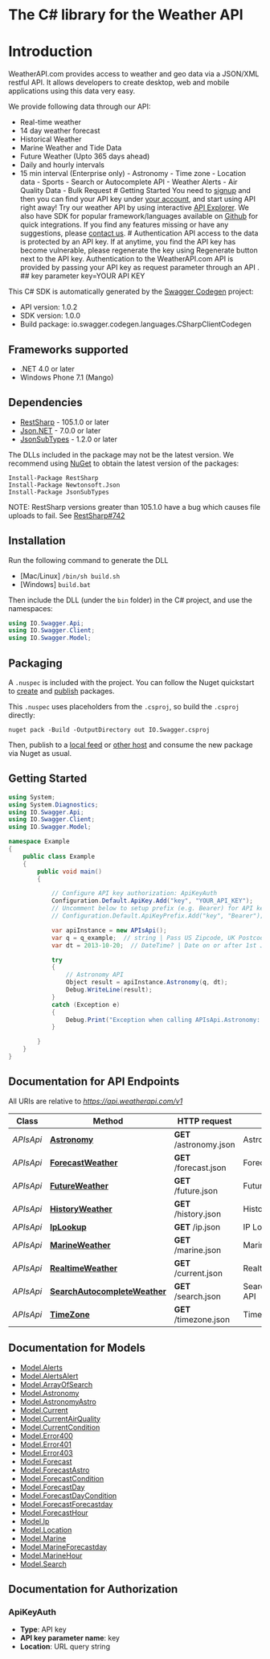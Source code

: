 # The C# library for the Weather API

# Introduction 
WeatherAPI.com provides access to weather and geo data via a JSON/XML restful API. It allows developers to create desktop, web and mobile applications using this data very easy. 

We provide following data through our API:     
- Real-time weather
- 14 day weather forecast
- Historical Weather
- Marine Weather and Tide Data
- Future Weather (Upto 365 days ahead)
- Daily and hourly intervals
- 15 min interval (Enterprise only) - Astronomy - Time zone - Location data - Sports - Search or Autocomplete API - Weather Alerts - Air Quality Data - Bulk Request  # Getting Started    You need to [signup](https://www.weatherapi.com/signup.aspx) and then you can find your API key under [your account](https://www.weatherapi.com/login.aspx), and start using API right away!  Try our weather API by using interactive [API Explorer](https://www.weatherapi.com/api-explorer.aspx).  We also have SDK for popular framework/languages available on [Github](https://github.com/weatherapicom/) for quick integrations.  If you find any features missing or have any suggestions, please [contact us](https://www.weatherapi.com/contact.aspx).    # Authentication    API access to the data is protected by an API key. If at anytime, you find the API key has become vulnerable, please regenerate the key using Regenerate button next to the API key.    Authentication to the WeatherAPI.com API is provided by passing your API key as request parameter through an API .      ##  key parameter  key=YOUR API KEY  

This C# SDK is automatically generated by the [Swagger Codegen](https://github.com/swagger-api/swagger-codegen) project:

- API version: 1.0.2
- SDK version: 1.0.0
- Build package: io.swagger.codegen.languages.CSharpClientCodegen

<a name="frameworks-supported"></a>
## Frameworks supported
- .NET 4.0 or later
- Windows Phone 7.1 (Mango)

<a name="dependencies"></a>
## Dependencies
- [RestSharp](https://www.nuget.org/packages/RestSharp) - 105.1.0 or later
- [Json.NET](https://www.nuget.org/packages/Newtonsoft.Json/) - 7.0.0 or later
- [JsonSubTypes](https://www.nuget.org/packages/JsonSubTypes/) - 1.2.0 or later

The DLLs included in the package may not be the latest version. We recommend using [NuGet](https://docs.nuget.org/consume/installing-nuget) to obtain the latest version of the packages:
```
Install-Package RestSharp
Install-Package Newtonsoft.Json
Install-Package JsonSubTypes
```

NOTE: RestSharp versions greater than 105.1.0 have a bug which causes file uploads to fail. See [RestSharp#742](https://github.com/restsharp/RestSharp/issues/742)

<a name="installation"></a>
## Installation
Run the following command to generate the DLL
- [Mac/Linux] `/bin/sh build.sh`
- [Windows] `build.bat`

Then include the DLL (under the `bin` folder) in the C# project, and use the namespaces:
```csharp
using IO.Swagger.Api;
using IO.Swagger.Client;
using IO.Swagger.Model;
```
<a name="packaging"></a>
## Packaging

A `.nuspec` is included with the project. You can follow the Nuget quickstart to [create](https://docs.microsoft.com/en-us/nuget/quickstart/create-and-publish-a-package#create-the-package) and [publish](https://docs.microsoft.com/en-us/nuget/quickstart/create-and-publish-a-package#publish-the-package) packages.

This `.nuspec` uses placeholders from the `.csproj`, so build the `.csproj` directly:

```
nuget pack -Build -OutputDirectory out IO.Swagger.csproj
```

Then, publish to a [local feed](https://docs.microsoft.com/en-us/nuget/hosting-packages/local-feeds) or [other host](https://docs.microsoft.com/en-us/nuget/hosting-packages/overview) and consume the new package via Nuget as usual.

<a name="getting-started"></a>
## Getting Started

```csharp
using System;
using System.Diagnostics;
using IO.Swagger.Api;
using IO.Swagger.Client;
using IO.Swagger.Model;

namespace Example
{
    public class Example
    {
        public void main()
        {

            // Configure API key authorization: ApiKeyAuth
            Configuration.Default.ApiKey.Add("key", "YOUR_API_KEY");
            // Uncomment below to setup prefix (e.g. Bearer) for API key, if needed
            // Configuration.Default.ApiKeyPrefix.Add("key", "Bearer");

            var apiInstance = new APIsApi();
            var q = q_example;  // string | Pass US Zipcode, UK Postcode, Canada Postalcode, IP address, Latitude/Longitude (decimal degree) or city name. Visit [request parameter section](https://www.weatherapi.com/docs/#intro-request) to learn more.
            var dt = 2013-10-20;  // DateTime? | Date on or after 1st Jan, 2015 in yyyy-MM-dd format

            try
            {
                // Astronomy API
                Object result = apiInstance.Astronomy(q, dt);
                Debug.WriteLine(result);
            }
            catch (Exception e)
            {
                Debug.Print("Exception when calling APIsApi.Astronomy: " + e.Message );
            }

        }
    }
}
```

<a name="documentation-for-api-endpoints"></a>
## Documentation for API Endpoints

All URIs are relative to *https://api.weatherapi.com/v1*

Class | Method | HTTP request | Description
------------ | ------------- | ------------- | -------------
*APIsApi* | [**Astronomy**](docs/APIsApi.md#astronomy) | **GET** /astronomy.json | Astronomy API
*APIsApi* | [**ForecastWeather**](docs/APIsApi.md#forecastweather) | **GET** /forecast.json | Forecast API
*APIsApi* | [**FutureWeather**](docs/APIsApi.md#futureweather) | **GET** /future.json | Future API
*APIsApi* | [**HistoryWeather**](docs/APIsApi.md#historyweather) | **GET** /history.json | History API
*APIsApi* | [**IpLookup**](docs/APIsApi.md#iplookup) | **GET** /ip.json | IP Lookup API
*APIsApi* | [**MarineWeather**](docs/APIsApi.md#marineweather) | **GET** /marine.json | Marine Weather API
*APIsApi* | [**RealtimeWeather**](docs/APIsApi.md#realtimeweather) | **GET** /current.json | Realtime API
*APIsApi* | [**SearchAutocompleteWeather**](docs/APIsApi.md#searchautocompleteweather) | **GET** /search.json | Search/Autocomplete API
*APIsApi* | [**TimeZone**](docs/APIsApi.md#timezone) | **GET** /timezone.json | Time Zone API


<a name="documentation-for-models"></a>
## Documentation for Models

 - [Model.Alerts](docs/Alerts.md)
 - [Model.AlertsAlert](docs/AlertsAlert.md)
 - [Model.ArrayOfSearch](docs/ArrayOfSearch.md)
 - [Model.Astronomy](docs/Astronomy.md)
 - [Model.AstronomyAstro](docs/AstronomyAstro.md)
 - [Model.Current](docs/Current.md)
 - [Model.CurrentAirQuality](docs/CurrentAirQuality.md)
 - [Model.CurrentCondition](docs/CurrentCondition.md)
 - [Model.Error400](docs/Error400.md)
 - [Model.Error401](docs/Error401.md)
 - [Model.Error403](docs/Error403.md)
 - [Model.Forecast](docs/Forecast.md)
 - [Model.ForecastAstro](docs/ForecastAstro.md)
 - [Model.ForecastCondition](docs/ForecastCondition.md)
 - [Model.ForecastDay](docs/ForecastDay.md)
 - [Model.ForecastDayCondition](docs/ForecastDayCondition.md)
 - [Model.ForecastForecastday](docs/ForecastForecastday.md)
 - [Model.ForecastHour](docs/ForecastHour.md)
 - [Model.Ip](docs/Ip.md)
 - [Model.Location](docs/Location.md)
 - [Model.Marine](docs/Marine.md)
 - [Model.MarineForecastday](docs/MarineForecastday.md)
 - [Model.MarineHour](docs/MarineHour.md)
 - [Model.Search](docs/Search.md)


<a name="documentation-for-authorization"></a>
## Documentation for Authorization

<a name="ApiKeyAuth"></a>
### ApiKeyAuth

- **Type**: API key
- **API key parameter name**: key
- **Location**: URL query string

